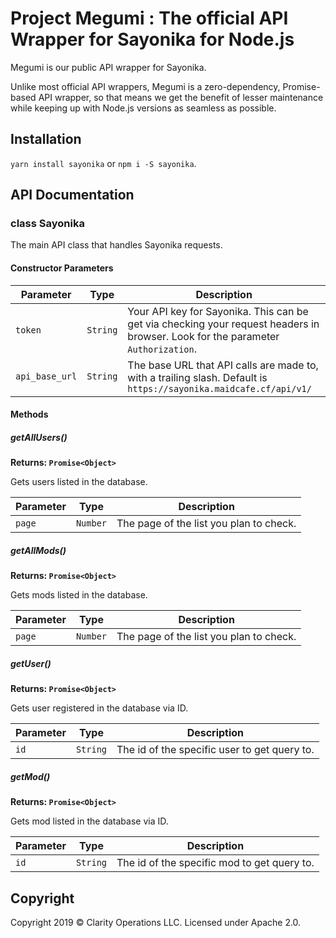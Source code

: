 # Project Megumi : The official API Wrapper for Sayonika for Node.js

Megumi is our public API wrapper for Sayonika.

Unlike most official API wrappers, Megumi is a zero-dependency, Promise-based API wrapper, so that means we get the benefit of lesser maintenance while keeping up with Node.js versions as seamless as possible.

## Installation

`yarn install sayonika` or `npm i -S sayonika`.

## API Documentation


### class Sayonika

The main API class that handles Sayonika requests.

#### Constructor Parameters

| Parameter | Type | Description |
|----| ---- | --- |
| `token` | `String` | Your API key for Sayonika. This can be get via checking your request headers in browser. Look for the parameter `Authorization`. |
| `api_base_url` | `String` | The base URL that API calls are made to, with a trailing slash. Default is `https://sayonika.maidcafe.cf/api/v1/` |

#### Methods

##### getAllUsers()

**Returns: `Promise<Object>`**

Gets users listed in the database.

| Parameter | Type | Description |
|----| ---- | --- |
| `page` | `Number` | The page of the list you plan to check. |

##### getAllMods()

**Returns: `Promise<Object>`**

Gets mods listed in the database.

| Parameter | Type | Description |
|----| ---- | --- |
| `page` | `Number` | The page of the list you plan to check. |

##### getUser()

**Returns: `Promise<Object>`**

Gets user registered in the database via ID.

| Parameter | Type | Description |
|----| ---- | --- |
| `id` | `String` | The id of the specific user to get query to. |

##### getMod()

**Returns: `Promise<Object>`**

Gets mod listed in the database via ID.

| Parameter | Type | Description |
|----| ---- | --- |
| `id` | `String` | The id of the specific mod to get query to. |

## Copyright

Copyright 2019 &copy; Clarity Operations LLC. Licensed under Apache 2.0.